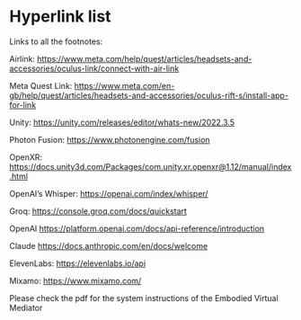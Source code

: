 # Hyperlink list

Links to all the footnotes:

Airlink: https://www.meta.com/help/quest/articles/headsets-and-accessories/oculus-link/connect-with-air-link

Meta Quest Link: https://www.meta.com/en-gb/help/quest/articles/headsets-and-accessories/oculus-rift-s/install-app-for-link

Unity: https://unity.com/releases/editor/whats-new/2022.3.5

Photon Fusion: https://www.photonengine.com/fusion

OpenXR: https://docs.unity3d.com/Packages/com.unity.xr.openxr@1.12/manual/index.html

OpenAI’s Whisper: https://openai.com/index/whisper/

Groq: https://console.groq.com/docs/quickstart

OpenAI https://platform.openai.com/docs/api-reference/introduction 

Claude https://docs.anthropic.com/en/docs/welcome

ElevenLabs: https://elevenlabs.io/api

Mixamo: https://www.mixamo.com/


Please check the pdf for the system instructions of the Embodied Virtual Mediator


